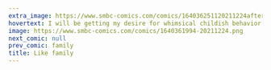 ```yaml
---
extra_image: https://www.smbc-comics.com/comics/164036251120211224after.png
hovertext: I will be getting my desire for whimsical childish behavior via teleconference from now on.
image: https://www.smbc-comics.com/comics/1640361994-20211224.png
next_comic: null
prev_comic: family
title: Like family
---
```


